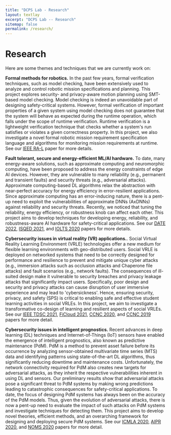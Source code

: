 ```yaml
---
title: "DCPS Lab - Research"
layout: textlay
excerpt: "DCPS Lab -- Research"
sitemap: false
permalink: /research/
---
```


# Research

Here are some themes and techniques that we are currently work on:

**Formal methods for robotics.** In the past few years, formal verification techniques, such as model checking, have been extensively used to analyze and control robotic mission specifications and planning. This project explores security- and privacy-aware motion planning using SMT-based model checking. Model checking is indeed an unavoidable part of designing safety-critical systems. However, formal verification of important properties of a given system using model checking does not guarantee that the system will behave as expected during the runtime operation, which falls under the scope of runtime verification. Runtime verification is a lightweight verification technique that checks whether a system's run satisfies or violates a given correctness property. In this project, we also investigate a novel formal robotic mission requirement specification language and algorithms for monitoring mission requirements at runtime. See our [IEEE RA-L](https://ieeexplore.ieee.org/document/9738484) paper for more details.


**Fault tolerant, secure and energy-efficient ML/AI hardware.** To date, many energy-aware solutions, such as approximate computing and neuromorphic computing, have been proposed to address the energy constraints of edge AI devices. However, they are vulnerable to many reliability (e.g., permanent and transient faults) and security threats (e.g., adversarial attacks). Approximate computing-based DL algorithms relax the abstraction with near-perfect accuracy for energy efficiency in error-resilient applications. Since approximate computing has an error-inducing nature, there is a pent-up need to exploit the vulnerabilities of approximate DNNs (AxDNNs) against reliability and security threats. Recently, we noticed that tuning the reliability, energy efficiency, or robustness knob can affect each other. This project aims to develop techniques for developing energy, reliability, and robustness-aware AI hardware for safety-critical applications. See our 
[DATE 2022](https://arxiv.org/abs/2112.01555), [ISQED 2021](https://ieeexplore.ieee.org/abstract/document/9424345), and [IOLTS 2020](https://ieeexplore.ieee.org/document/9159704) papers for more details.

**Cybersecurity issues in virtual reality (VR) applications.**. Social Virtual Reality Learning Environment (VRLE) technologies offer a new medium for flexible learning environments with geo-distributed users. Social VRLE is deployed on networked systems that need to be correctly designed for performance and resilience to prevent and mitigate unique cyber attacks (e.g., immersion attacks such as occlusion attacks and Chaperone file attacks) and fault scenarios (e.g., network faults). The consequences of ill-suited design make it vulnerable to security breaches and privacy leakage attacks that significantly impact users. Specifically, poor design and security and privacy attacks can cause disruption of user immersive experience and may lead to 'cybersickness'. Hence, ensuring security, privacy, and safety (SPS) is critical to enabling safe and effective student learning activities in social VRLEs. In this project, we aim to investigate a transformative co-design of learning and resilient aspects of social VRLEs. See our [IEEE TDSC 2021](https://ieeexplore.ieee.org/abstract/document/9580681), [FiCloud 2021](https://ieeexplore.ieee.org/abstract/document/9590455), [CCNC 2020](https://ieeexplore.ieee.org/abstract/document/9045724), and [CCNC 2019](https://ieeexplore.ieee.org/abstract/document/8651847) papers for more detail.


**Cybersecurity issues in intelligent prognostics.** Recent advances in deep learning (DL) techniques and Internet-of-Things (IoT) sensors have enabled the emergence of intelligent prognostics, also known as predictive maintenance (PdM). PdM is a method to prevent asset failure before its occurrence by analyzing sensor-obtained multivariate time series (MTS) data and identifying patterns using state-of-the-art DL algorithms, thus significantly reducing downtime and maintenance costs. Unfortunately, the network connectivity required for PdM also creates new targets for adversarial attacks, as they inherit the respective vulnerabilities inherent in using DL and sensors. Our preliminary results show that adversarial attacks pose a significant threat to PdM systems by making wrong predictions leading to catastrophic consequences for safety-critical applications. To date, the focus of designing PdM systems has always been on the accuracy of the PdM models. Thus, given the evolution of adversarial attacks, there is now a pent-up need to evaluate the impact of such attacks on PdM systems and investigate techniques for detecting them. This project aims to develop novel theories, efficient methods, and an overarching framework for designing and deploying secure PdM systems. See our [ICMLA 2020](https://ieeexplore.ieee.org/abstract/document/9356218), [AIPR 2020](https://ieeexplore.ieee.org/abstract/document/9425190), and [NOMS 2020](https://ieeexplore.ieee.org/abstract/document/9110395) papers for more detail.

<br>


